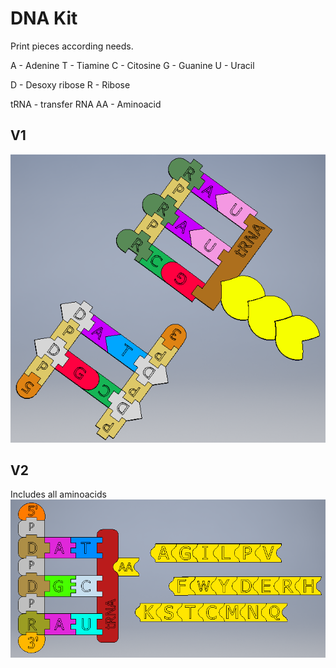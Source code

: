 # DNA Kit

Print pieces according needs.

A - Adenine
T - Tiamine 
C - Citosine
G - Guanine
U - Uracil

D - Desoxy ribose
R - Ribose

tRNA - transfer RNA
AA - Aminoacid

## V1
![DNA](https://github.com/Curedbio/3D-Printer/blob/master/DNA/DNA%20kit.png)

## V2
Includes all aminoacids
![DNA](https://github.com/Curedbio/3D-Printer/blob/master/DNA/ADN_AA_V2.png)
